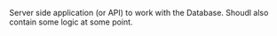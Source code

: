 Server side application (or API) to work with the Database.
Shoudl also contain some logic at some point.